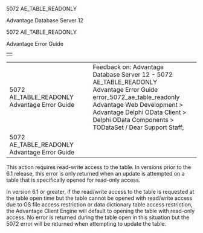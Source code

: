 5072 AE\_TABLE\_READONLY




Advantage Database Server 12  

5072 AE\_TABLE\_READONLY

Advantage Error Guide

|  |
| --- |
|  |

|  |  |  |  |  |
| --- | --- | --- | --- | --- |
| 5072 AE\_TABLE\_READONLY  Advantage Error Guide |  |  | Feedback on: Advantage Database Server 12 - 5072 AE\_TABLE\_READONLY Advantage Error Guide error\_5072\_ae\_table\_readonly Advantage Web Development > Advantage Delphi OData Client > Delphi OData Components > TODataSet / Dear Support Staff, |  |
| 5072 AE\_TABLE\_READONLY  Advantage Error Guide |  |  |  |  |

This action requires read-write access to the table. In versions prior to the 6.1 release, this error is only returned when an update is attempted on a table that is specifically opened for read-only access.

In version 6.1 or greater, if the read/write access to the table is requested at the table open time but the table cannot be opened with read/write access due to OS file access restriction or data dictionary table access restriction, the Advantage Client Engine will default to opening the table with read-only access. No error is returned during the table open in this situation but the 5072 error will be returned when attempting to update the table.